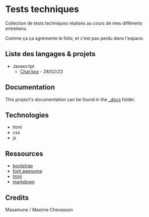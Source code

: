 # Tests techniques

Collection de tests techniques réalisés au cours de mes différents entretiens.

Comme ça ça agrémente le folio, et c'est pas perdu dans l'espace.

## Liste des langages & projets

- Javascript
  - [Chat box](XXX) - 28/02/23

## Documentation

This project's documentation can be found in the [_docs](./_docs/) folder.

## Technologies

- html
- css
- js

## Ressources

- [bootstrap](https://getbootstrap.com/)
- [font awesome](https://fontawesome.com/)
- [html](https://developer.mozilla.org/fr/docs/Web/HTML)
- [markdown](https://fr.wikipedia.org/wiki/Markdown)

## Credits

Masamune / Maxime Chevasson
